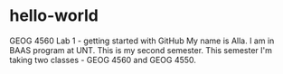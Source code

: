 # hello-world
GEOG 4560 Lab 1 - getting started with GitHub
My name is Alla. I am in BAAS program at UNT. This is my second semester. This semester I'm taking two classes - GEOG 4560 and GEOG 4550.
